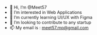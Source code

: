 - 👋 Hi, I’m @Meet57
- 👀 I’m interested in Web Applications
- 🌱 I’m currently learning UI/UX with Figma
- 💞️ I’m looking to contribute to any startup
- 📫 My email is : meet57.mp@gmail.com

<!---
Meet57/Meet57 is a ✨ special ✨ repository because its `README.md` (this file) appears on your GitHub profile.
You can click the Preview link to take a look at your changes.
--->
